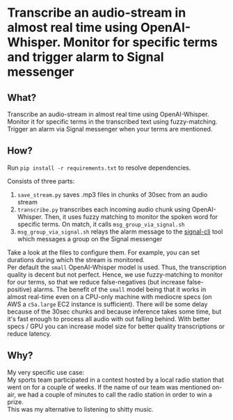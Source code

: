 # Transcribe an audio-stream in almost real time using OpenAI-Whisper. Monitor for specific terms and trigger alarm to Signal messenger

## What?

Transcribe an audio-stream in almost real time using OpenAI-Whisper. Monitor it for specific terms in the transcribed text using fuzzy-matching. Trigger an alarm via Signal messenger when your terms are mentioned.

## How?

Run `pip install -r requirements.txt` to resolve dependencies.

Consists of three parts:
1. `save_stream.py` saves .mp3 files in chunks of 30sec from an audio stream
2. `transcribe.py` transcribes each incoming audio chunk using OpenAI-Whisper. Then, it uses fuzzy matching to monitor the spoken word for specific terms. On match, it calls `msg_group_via_signal.sh`
3. `msg_group_via_signal.sh` relays the alarm message to the [signal-cli](https://github.com/AsamK/signal-cli) tool which messages a group on the Signal messenger

Take a look at the files to configure them. For example, you can set durations during which the stream is monitored.  
Per default the `small` OpenAI-Whisper model is used. Thus, the transcription quality is decent but not perfect. Hence, we use fuzzy-matching to monitor for our terms, so that we reduce false-negatives (but increase false-positive) alarms. The benefit of the `small` model being that it works in almost real-time even on a CPU-only machine with mediocre specs (on AWS a `c5a.large` EC2 instance is sufficient). There will be some delay because of the 30sec chunks and because inference takes some time, but it's fast enough to process all audio with out falling behind. With better specs / GPU you can increase model size for better quality transcriptions or reduce latency.

## Why?

My very specific use case:  
My sports team participated in a contest hosted by a local radio station that went on for a couple of weeks. If the name of our team was mentioned on-air, we had a couple of minutes to call the radio station in order to win a prize.  
This was my alternative to listening to shitty music.
